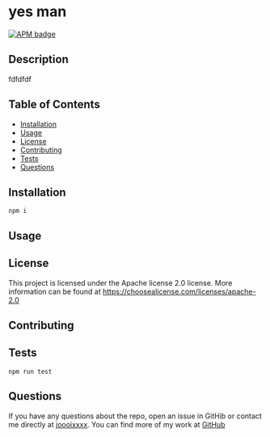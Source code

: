# yes man


[<img alt="APM badge" src='https://img.shields.io/badge/license-apache--2.0-blue'>](#license)

## Description

fdfdfdf

## Table of Contents

- [Installation](#installation)
- [Usage](#usage)
- [License](#license)
- [Contributing](#contributing)
- [Tests](#tests)
- [Questions](#questions)

## Installation 
```
npm i
```

## Usage



## License

This project is licensed under the Apache license 2.0 license.
    More information can be found at https://choosealicense.com/licenses/apache-2.0 

## Contributing



## Tests
```
npm run test
```

## Questions

If you have any questions about the repo, open an issue in GitHib or contact me directly at [joooixxxx](mailto:joooixxxx). You can find more of my work at [GitHub](https://github.com/jkoufalas1)